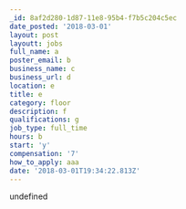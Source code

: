 ```yaml
---
_id: 8af2d280-1d87-11e8-95b4-f7b5c204c5ec
date_posted: '2018-03-01'
layout: post
layoutt: jobs
full_name: a
poster_email: b
business_name: c
business_url: d
location: e
title: e
category: floor
description: f
qualifications: g
job_type: full_time
hours: b
start: 'y'
compensation: '7'
how_to_apply: aaa
date: '2018-03-01T19:34:22.813Z'
---
```

undefined
